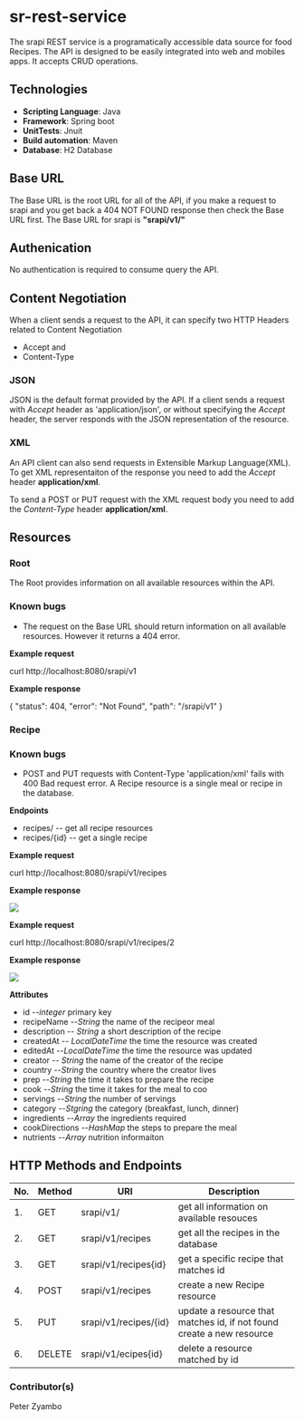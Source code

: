 # sr-rest-service
The srapi REST service is a programatically accessible data source for food Recipes. The API is designed to be easily integrated into web and mobiles apps.
It accepts CRUD operations.

## Technologies
* **Scripting Language**: Java
* **Framework**: Spring boot
* **UnitTests**: Jnuit
* **Build automation**: Maven
* **Database**: H2 Database

## Base URL
The Base URL is the root URL for all of the API, if you make a request to srapi and you get back a 404 NOT FOUND response then check the Base URL first.
The Base URL for srapi is **"srapi/v1/"**

## Authenication
No authentication is required to consume query the API.

## Content Negotiation
When a client sends a request to the API, it can specify two HTTP Headers related to Content Negotiation
- Accept and
- Content-Type

### JSON
JSON is the default format provided by the API. If a client sends a request with _Accept_ header as 'application/json', or without specifying the _Accept_ header, the server responds with the JSON representation of the resource.

### XML
An API client can also send requests in Extensible Markup Language(XML). To get XML representaiton of the response you need to add the _Accept_ header **application/xml**.

To send a POST or PUT request with the XML request body you need to add the _Content-Type_ header **application/xml**.

## Resources
### Root
The Root provides information on all available resources within the API.

### Known bugs
- The request on the Base URL should return information on all available resources. However it returns a 404 error.

**Example request**

curl http://localhost:8080/srapi/v1

**Example response**

{
    "status": 404,
    "error": "Not Found",
    "path": "/srapi/v1"
}

### Recipe
### Known bugs
- POST and PUT requests with Content-Type 'application/xml' fails with 400 Bad request error.
A Recipe resource is a single meal or recipe in the database.

**Endpoints**

* recipes/ -- get all recipe resources
* recipes/{id} -- get a single recipe

**Example request**

curl http://localhost:8080/srapi/v1/recipes

**Example response**

<img src="https://github.com/sangwani-coder/sr-rest-service/blob/main/getAll.png"></img>

**Example request**

curl http://localhost:8080/srapi/v1/recipes/2

**Example response**

<img src="https://github.com/sangwani-coder/sr-rest-service/blob/main/get1.png"></img>

**Attributes**
- id --_integer_ primary key
- recipeName --_String_ the name of the recipeor meal
- description -- _String_ a short description of the recipe
- createdAt -- _LocalDateTime_ the time the resource was created
- editedAt --_LocalDateTime_ the time the resource was updated
- creator -- _String_ the name of the creator of the recipe
- country --_String_ the country where the creator lives
- prep --_String_ the time it takes to prepare the recipe
- cook --_String_ the time it takes for the meal to coo
- servings --_String_ the number of servings 
- category --_Stgring_ the category (breakfast, lunch, dinner)
- ingredients --_Array_ the ingredients required
- cookDirections --_HashMap_ the steps to prepare the meal
- nutrients --_Array_ nutrition informaiton


## HTTP Methods and Endpoints
|No.| Method | URI             |      Description |
|------------|-------------------|------------------|---------------|
|1. | GET | srapi/v1/ | get all information on available resouces |
|2. | GET | srapi/v1/recipes | get all the recipes in the database |
|3. | GET | srapi/v1/recipes{id} | get a specific recipe that matches id |
|4. | POST | srapi/v1/recipes | create a new Recipe resource |
|5. | PUT | srapi/v1/recipes/{id}| update a resource that matches id, if not found create a new resource |
|6. | DELETE | srapi/v1/ecipes{id}| delete a resource matched by id |

### Contributor(s)
Peter Zyambo
